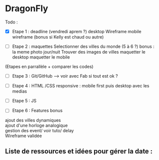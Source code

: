 # DragonFly

Todo : 

- [x] Etape 1 : deadline (vendredi aprem ?)
desktop Wireframe
mobile wireframe (bonus si Kelly est chaud ou autre)

- [ ] Etape 2 : maquettes
Selectionner des villes du monde (5 à 6 ?)
bonus : la meme photo jour/nuit 
Trouver des images de villes 
maquetter le desktop
maquetter le mobile

(Etapes en parrallèle + comparer les codes)

- [ ] Etape 3 : Git/GitHub --> voir avec Fab si tout est ok ? 

- [ ] Etape 4 : HTML /CSS 
responsive : mobile first puis desktop avec les medias

- [ ] Etape 5 : JS

- [ ] Etape 6 : Features bonus

ajout des villes dynamiques<br>
ajout d'une horloge analogique<br>
gestion des event/ voir tuto/ delay<br>
Wireframe validée<br>


Liste de ressources et idées pour gérer la date : 
- 

